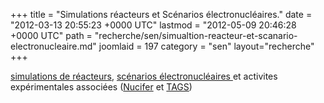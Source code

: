 +++
title = "Simulations réacteurs et Scénarios électronucléaires."
date = "2012-03-13 20:55:23 +0000 UTC"
lastmod = "2012-05-09 20:46:28 +0000 UTC"
path = "recherche/sen/simualtion-reacteur-et-scanario-electronucleaire.md"
joomlaid = 197
category = "sen"
layout="recherche"
+++
<p><a href="recherche/sen/simulation-reacteurs.md">simulations de réacteurs</a>, <a href="recherche/sen/systeme-et-scenarios.md">scénarios électronucléaires </a>et activites expérimentales associées (<a href="recherche/sen/nucifer.md">Nucifer</a> et <a href="recherche/sen/tags.md">TAGS</a>)</p>